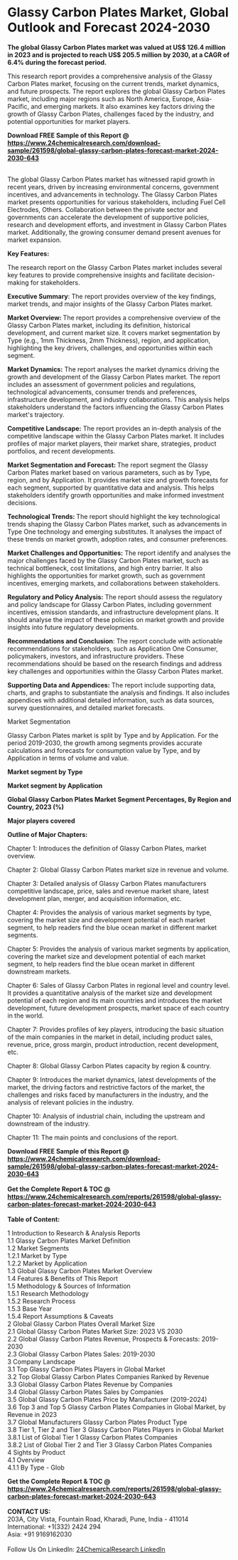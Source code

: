 <h1>Glassy Carbon Plates Market, Global Outlook and Forecast 2024-2030</h1><p><strong>The global Glassy Carbon Plates market was valued at US$ 126.4 million in 2023 and is projected to reach US$ 205.5 million by 2030, at a CAGR of 6.4% during the forecast period.</strong></p><p>
</p><p>This research report provides a comprehensive analysis of the Glassy Carbon Plates market, focusing on the current trends, market dynamics, and future prospects. The report explores the global Glassy Carbon Plates market, including major regions such as North America, Europe, Asia-Pacific, and emerging markets. It also examines key factors driving the growth of Glassy Carbon Plates, challenges faced by the industry, and potential opportunities for market players.</p><div><b>Download FREE Sample of this Report @ 
            <a href="https://www.24chemicalresearch.com/download-sample/261598/global-glassy-carbon-plates-forecast-market-2024-2030-643">
            https://www.24chemicalresearch.com/download-sample/261598/global-glassy-carbon-plates-forecast-market-2024-2030-643</a></b></div><br><p>
The global Glassy Carbon Plates market has witnessed rapid growth in recent years, driven by increasing environmental concerns, government incentives, and advancements in technology. The Glassy Carbon Plates market presents opportunities for various stakeholders, including Fuel Cell Electrodes, Others. Collaboration between the private sector and governments can accelerate the development of supportive policies, research and development efforts, and investment in Glassy Carbon Plates market. Additionally, the growing consumer demand present avenues for market expansion.</p><p>
<strong>Key Features:</strong></p><p>
The research report on the Glassy Carbon Plates market includes several key features to provide comprehensive insights and facilitate decision-making for stakeholders.</p><p>
<strong>Executive Summary</strong>: The report provides overview of the key findings, market trends, and major insights of the Glassy Carbon Plates market.</p><p>
<strong>Market Overview: </strong>The report provides a comprehensive overview of the Glassy Carbon Plates market, including its definition, historical development, and current market size. It covers market segmentation by Type (e.g., 1mm Thickness, 2mm Thickness), region, and application, highlighting the key drivers, challenges, and opportunities within each segment.</p><p>
<strong>Market Dynamics:</strong> The report analyses the market dynamics driving the growth and development of the Glassy Carbon Plates market. The report includes an assessment of government policies and regulations, technological advancements, consumer trends and preferences, infrastructure development, and industry collaborations. This analysis helps stakeholders understand the factors influencing the Glassy Carbon Plates market's trajectory.</p><p>
<strong>Competitive Landscape:</strong> The report provides an in-depth analysis of the competitive landscape within the Glassy Carbon Plates market. It includes profiles of major market players, their market share, strategies, product portfolios, and recent developments.</p><p>
<strong>Market Segmentation and Forecast: </strong>The report segment the Glassy Carbon Plates market based on various parameters, such as by Type, region, and by Application. It provides market size and growth forecasts for each segment, supported by quantitative data and analysis. This helps stakeholders identify growth opportunities and make informed investment decisions.</p><p>
<strong>Technological Trends: </strong>The report should highlight the key technological trends shaping the Glassy Carbon Plates market, such as advancements in Type One technology and emerging substitutes. It analyses the impact of these trends on market growth, adoption rates, and consumer preferences.</p><p>
<strong>Market Challenges and Opportunities:</strong> The report identify and analyses the major challenges faced by the Glassy Carbon Plates market, such as technical bottleneck, cost limitations, and high entry barrier. It also highlights the opportunities for market growth, such as government incentives, emerging markets, and collaborations between stakeholders.</p><p>
<strong>Regulatory and Policy Analysis:</strong> The report should assess the regulatory and policy landscape for Glassy Carbon Plates, including government incentives, emission standards, and infrastructure development plans. It should analyse the impact of these policies on market growth and provide insights into future regulatory developments.</p><p>
<strong>Recommendations and Conclusion</strong>: The report conclude with actionable recommendations for stakeholders, such as Application One Consumer, policymakers, investors, and infrastructure providers. These recommendations should be based on the research findings and address key challenges and opportunities within the Glassy Carbon Plates market.</p><p>
<strong>Supporting Data and Appendices:</strong> The report include supporting data, charts, and graphs to substantiate the analysis and findings. It also includes appendices with additional detailed information, such as data sources, survey questionnaires, and detailed market forecasts.</p><p>
Market Segmentation</p><p>
Glassy Carbon Plates market is split by Type and by Application. For the period 2019-2030, the growth among segments provides accurate calculations and forecasts for consumption value by Type, and by Application in terms of volume and value.</p><p>
<strong>Market segment by Type</strong></p><p>
</p><p>
</p><p><strong>Market segment by Application</strong></p><p>
</p><p>
</p><p><strong>Global Glassy Carbon Plates Market Segment Percentages, By Region and Country, 2023 (%)</strong></p><p>
</p><p>
<strong>Major players covered</strong></p><p>
</p><p>
</p><p><strong>Outline of Major Chapters:</strong></p><p>
Chapter 1: Introduces the definition of Glassy Carbon Plates, market overview.</p><p>
Chapter 2: Global Glassy Carbon Plates market size in revenue and volume.</p><p>
Chapter 3: Detailed analysis of Glassy Carbon Plates manufacturers competitive landscape, price, sales and revenue market share, latest development plan, merger, and acquisition information, etc.</p><p>
Chapter 4: Provides the analysis of various market segments by type, covering the market size and development potential of each market segment, to help readers find the blue ocean market in different market segments.</p><p>
Chapter 5: Provides the analysis of various market segments by application, covering the market size and development potential of each market segment, to help readers find the blue ocean market in different downstream markets.</p><p>
Chapter 6: Sales of Glassy Carbon Plates in regional level and country level. It provides a quantitative analysis of the market size and development potential of each region and its main countries and introduces the market development, future development prospects, market space of each country in the world.</p><p>
Chapter 7: Provides profiles of key players, introducing the basic situation of the main companies in the market in detail, including product sales, revenue, price, gross margin, product introduction, recent development, etc.</p><p>
Chapter 8: Global Glassy Carbon Plates capacity by region &amp; country.</p><p>
Chapter 9: Introduces the market dynamics, latest developments of the market, the driving factors and restrictive factors of the market, the challenges and risks faced by manufacturers in the industry, and the analysis of relevant policies in the industry.</p><p>
Chapter 10: Analysis of industrial chain, including the upstream and downstream of the industry.</p><p>
Chapter 11: The main points and conclusions of the report.</p><div><b>Download FREE Sample of this Report @ 
            <a href="https://www.24chemicalresearch.com/download-sample/261598/global-glassy-carbon-plates-forecast-market-2024-2030-643">
            https://www.24chemicalresearch.com/download-sample/261598/global-glassy-carbon-plates-forecast-market-2024-2030-643</a></b></div><br><div><b>Get the Complete Report & TOC @ 
            <a href="https://www.24chemicalresearch.com/reports/261598/global-glassy-carbon-plates-forecast-market-2024-2030-643">
            https://www.24chemicalresearch.com/reports/261598/global-glassy-carbon-plates-forecast-market-2024-2030-643</a></b></div><br>
            <b>Table of Content:</b><p>1 Introduction to Research & Analysis Reports<br />
    1.1 Glassy Carbon Plates Market Definition<br />
    1.2 Market Segments<br />
        1.2.1 Market by Type<br />
        1.2.2 Market by Application<br />
    1.3 Global Glassy Carbon Plates Market Overview<br />
    1.4 Features & Benefits of This Report<br />
    1.5 Methodology & Sources of Information<br />
        1.5.1 Research Methodology<br />
        1.5.2 Research Process<br />
        1.5.3 Base Year<br />
        1.5.4 Report Assumptions & Caveats<br />
2 Global Glassy Carbon Plates Overall Market Size<br />
    2.1 Global Glassy Carbon Plates Market Size: 2023 VS 2030<br />
    2.2 Global Glassy Carbon Plates Revenue, Prospects & Forecasts: 2019-2030<br />
    2.3 Global Glassy Carbon Plates Sales: 2019-2030<br />
3 Company Landscape<br />
    3.1 Top Glassy Carbon Plates Players in Global Market<br />
    3.2 Top Global Glassy Carbon Plates Companies Ranked by Revenue<br />
    3.3 Global Glassy Carbon Plates Revenue by Companies<br />
    3.4 Global Glassy Carbon Plates Sales by Companies<br />
    3.5 Global Glassy Carbon Plates Price by Manufacturer (2019-2024)<br />
    3.6 Top 3 and Top 5 Glassy Carbon Plates Companies in Global Market, by Revenue in 2023<br />
    3.7 Global Manufacturers Glassy Carbon Plates Product Type<br />
    3.8 Tier 1, Tier 2 and Tier 3 Glassy Carbon Plates Players in Global Market<br />
        3.8.1 List of Global Tier 1 Glassy Carbon Plates Companies<br />
        3.8.2 List of Global Tier 2 and Tier 3 Glassy Carbon Plates Companies<br />
4 Sights by Product<br />
    4.1 Overview<br />
        4.1.1 By Type - Glob</p><div><b>Get the Complete Report & TOC @ 
            <a href="https://www.24chemicalresearch.com/reports/261598/global-glassy-carbon-plates-forecast-market-2024-2030-643">
            https://www.24chemicalresearch.com/reports/261598/global-glassy-carbon-plates-forecast-market-2024-2030-643</a></b></div><br><b>CONTACT US:</b><br>
            203A, City Vista, Fountain Road, Kharadi, Pune, India - 411014<br>
            International: +1(332) 2424 294<br>
            Asia: +91 9169162030 <br><br>
            Follow Us On LinkedIn: <a href="https://www.linkedin.com/company/24chemicalresearch/">24ChemicalResearch LinkedIn</a>